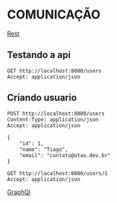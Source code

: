 # COMUNICAÇÃO

[Rest](docs/rest.md)

## Testando a api

```http
GET http://localhost:8080/users
Accept: application/json
```

## Criando usuario
```http
POST http://localhost:8080/users
Content-Type: application/json
Accept: application/json

{
    "id": 1,
    "name": "Tiago",
    "email": "contato@otao.dev.br"
}
```

```http
GET http://localhost:8080/users/1
Accept: application/json
```

[GraphQl](docs/graphql.md)